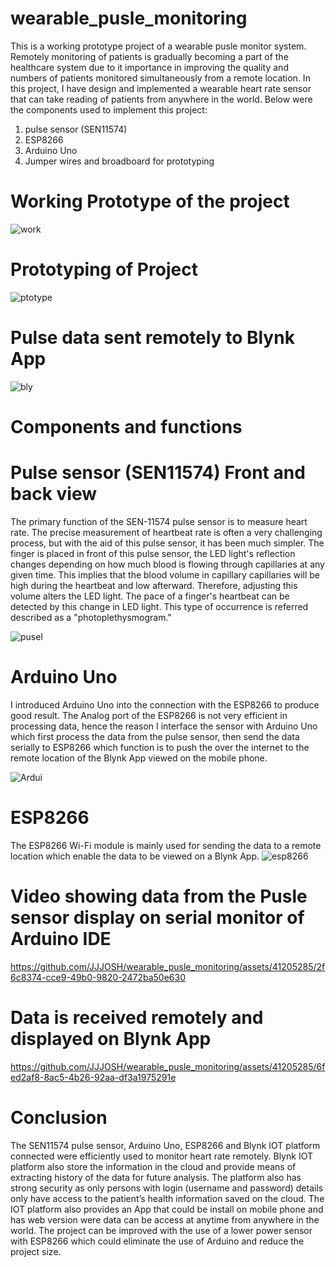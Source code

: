 # wearable_pusle_monitoring
This is a working prototype project of a wearable pusle monitor system. Remotely monitoring of patients is gradually becoming a part of the healthcare system due to it importance in improving the quality and numbers of patients monitored simultaneously from a remote location. In this project, I have design and implemented a wearable heart rate sensor that can take reading of patients from anywhere in the world. Below were the components used to implement this project:

1. pulse sensor (SEN11574)
2.  ESP8266
3.  Arduino Uno
4.  Jumper wires and broadboard for prototyping

# Working Prototype of the project

![work](schematic.jpg)

# Prototyping of Project

![ptotype](prototyping.jpg)

# Pulse data sent remotely to Blynk App 
![bly](Data_on_BlynkApp.jpg)

# Components and functions 
 
# Pulse sensor (SEN11574) Front and back view
The primary function of the SEN-11574 pulse sensor is to measure heart rate. The precise measurement of heartbeat rate is often a very challenging process, but with the aid of this pulse sensor, it has been much simpler. The finger is placed in front of this pulse sensor, the LED light's reflection changes depending on how much blood is flowing through capillaries at any given time. This implies that the blood volume in capillary capillaries will be high during the heartbeat and low afterward. Therefore, adjusting this volume alters the LED light. The pace of a finger's heartbeat can be detected by this change in LED light. This type of occurrence is referred described as a "photoplethysmogram."

![pusel](combined.jpg) 

# Arduino Uno
I introduced Arduino Uno into the connection with the ESP8266 to produce good result. The Analog port of the ESP8266 is not very efficient in processing data, hence the reason I interface the sensor with Arduino Uno which first process the data from the pulse sensor, then send the data serially to ESP8266 which function is to push the over the internet to the remote location of the Blynk App viewed on the mobile phone.

![Ardui](Arduino-Uno.jpg)


# ESP8266
The ESP8266 Wi-Fi module is mainly used for sending the data to a remote location which enable the data to be viewed on a Blynk App.
![esp8266](ESP8266.jpg)

# Video showing data from the Pusle sensor display on serial monitor of Arduino IDE

https://github.com/JJJOSH/wearable_pusle_monitoring/assets/41205285/2f6c8374-cce9-49b0-9820-2472ba50e630

# Data is received remotely and displayed on Blynk App
https://github.com/JJJOSH/wearable_pusle_monitoring/assets/41205285/6fed2af8-8ac5-4b26-92aa-df3a1975291e


# Conclusion
The SEN11574 pulse sensor, Arduino Uno, ESP8266 and Blynk IOT platform connected were efficiently used to monitor heart rate remotely. Blynk IOT platform also store the information in the cloud and provide means of extracting history of the data for future analysis. The platform also has strong security as only persons with login (username and password) details only have access to the patient’s health information saved on the cloud. The IOT platform also provides an App that could be install on mobile phone and has web version were data can be access at anytime from anywhere in the world. The project can be improved with the use of a lower power sensor with ESP8266 which could eliminate the use of Arduino and reduce the project size.
